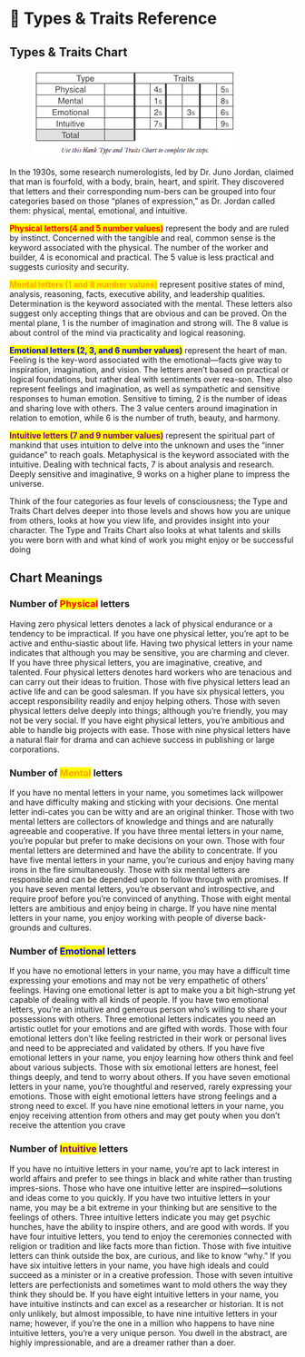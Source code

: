 # 🙎 Types & Traits Reference

## Types & Traits Chart

<figure><img src="../.gitbook/assets/image (10).png" alt=""><figcaption></figcaption></figure>

In the 1930s, some research numerologists, led by Dr. Juno Jordan, claimed that man is fourfold, with a body, brain, heart, and spirit. They discovered that letters and their corresponding num-bers can be grouped into four categories based on those “planes of expression,” as Dr. Jordan called them: physical, mental, emotional, and intuitive.&#x20;

<mark style="color:red;">**Physical letters(4 and 5 number values)**</mark> represent the body and are ruled by instinct. Concerned with the tangible and real, common sense is the keyword associated with the physical. The number of the worker and builder, 4 is economical and practical. The 5 value is less practical and suggests curiosity and security.

<mark style="color:orange;">**Mental letters (1 and 8 number values)**</mark> represent positive states of mind, analysis, reasoning, facts, executive ability, and leadership qualities. Determination is the keyword associated with the mental. These letters also suggest only accepting things that are obvious and can be proved. On the mental plane, 1 is the number of imagination and strong will. The 8 value is about control of the mind via practicality and logical reasoning.&#x20;

<mark style="color:blue;">**Emotional letters (2, 3, and 6 number values)**</mark> represent the heart of man. Feeling is the key-word associated with the emotional—facts give way to inspiration, imagination, and vision. The letters aren’t based on practical or logical foundations, but rather deal with sentiments over rea-son. They also represent feelings and imagination, as well as sympathetic and sensitive responses to human emotion. Sensitive to timing, 2 is the number of ideas and sharing love with others. The 3 value centers around imagination in relation to emotion, while 6 is the number of truth, beauty, and harmony.

<mark style="color:purple;">**Intuitive letters (7 and 9 number values)**</mark> represent the spiritual part of mankind that uses intuition to delve into the unknown and uses the “inner guidance” to reach goals. Metaphysical is the keyword associated with the intuitive. Dealing with technical facts, 7 is about analysis and research. Deeply sensitive and imaginative, 9 works on a higher plane to impress the universe.

Think of the four categories as four levels of consciousness; the Type and Traits Chart delves deeper into those levels and shows how you are unique from others, looks at how you view life, and provides insight into your character. The Type and Traits Chart also looks at what talents and skills you were born with and what kind of work you might enjoy or be successful doing

## Chart Meanings

### Number of <mark style="color:red;">Physical</mark> letters

Having zero physical letters denotes a lack of physical endurance or a tendency to be impractical. If you have one physical letter, you’re apt to be active and enthu-siastic about life. Having two physical letters in your name indicates that although you may be sensitive, you are charming and clever. If you have three physical letters, you are imaginative, creative, and talented. Four physical letters denotes hard workers who are tenacious and can carry out their ideas to fruition. Those with five physical letters lead an active life and can be good salesman. If you have six physical letters, you accept responsibility readily and enjoy helping others. Those with seven physical letters delve deeply into things; although you’re friendly, you may not be very social. If you have eight physical letters, you’re ambitious and able to handle big projects with ease. Those with nine physical letters have a natural flair for drama and can achieve success in publishing or large corporations.

### Number of <mark style="color:orange;">Mental</mark> letters

If you have no mental letters in your name, you sometimes lack willpower and have difficulty making and sticking with your decisions. One mental letter indi-cates you can be witty and are an original thinker. Those with two mental letters are collectors of knowledge and things and are naturally agreeable and cooperative. If you have three mental letters in your name, you’re popular but prefer to make decisions on your own. Those with four mental letters are determined and have the ability to concentrate. If you have five mental letters in your name, you’re curious and enjoy having many irons in the fire simultaneously. Those with six mental letters are responsible and can be depended upon to follow through with promises. If you have seven mental letters, you’re observant and introspective, and require proof before you’re convinced of anything. Those with eight mental letters are ambitious and enjoy being in charge. If you have nine mental letters in your name, you enjoy working with people of diverse back-grounds and cultures.&#x20;

### Number of <mark style="color:blue;">Emotional</mark> letters

If you have no emotional letters in your name, you may have a difficult time expressing your emotions and may not be very empathetic of others’ feelings. Having one emotional letter is apt to make you a bit high-strung yet capable of dealing with all kinds of people. If you have two emotional letters, you’re an intuitive and generous person who’s willing to share your possessions with others. Three emotional letters indicates you need an artistic outlet for your emotions and are gifted with words. Those with four emotional letters don’t like feeling restricted in their work or personal lives and need to be appreciated and validated by others. If you have five emotional letters in your name, you enjoy learning how others think and feel about various subjects. Those with six emotional letters are honest, feel things deeply, and tend to worry about others. If you have seven emotional letters in your name, you’re thoughtful and reserved, rarely expressing your emotions. Those with eight emotional letters have strong feelings and a strong need to excel. If you have nine emotional letters in your name, you enjoy receiving attention from others and may get pouty when you don’t receive the attention you crave

### Number of <mark style="color:purple;">Intuitive</mark> letters

If you have no intuitive letters in your name, you’re apt to lack interest in world affairs and prefer to see things in black and white rather than trusting impres-sions. Those who have one intuitive letter are inspired—solutions and ideas come to you quickly. If you have two intuitive letters in your name, you may be a bit extreme in your thinking but are sensitive to the feelings of others. Three intuitive letters indicate you may get psychic hunches, have the ability to inspire others, and are good with words. If you have four intuitive letters, you tend to enjoy the ceremonies connected with religion or tradition and like facts more than fiction. Those with five intuitive letters can think outside the box, are curious, and like to know “why.” If you have six intuitive letters in your name, you have high ideals and could succeed as a minister or in a creative profession. Those with seven intuitive letters are perfectionists and sometimes want to mold others the way they think they should be. If you have eight intuitive letters in your name, you have intuitive instincts and can excel as a researcher or historian. It is not only unlikely, but almost impossible, to have nine intuitive letters in your name; however, if you’re the one in a million who happens to have nine intuitive letters, you’re a very unique person. You dwell in the abstract, are highly impressionable, and are a dreamer rather than a doer.
